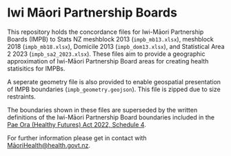 # Iwi Māori Partnership Boards

This repository holds the concordance files for Iwi-Māori Partnership Boards (IMPB) to Stats NZ meshblock 2013 (`impb_mb13.xlsx`), meshblock 2018 (`impb_mb18.xlsx`), Domicile 2013 (`impb_dom13.xlsx`), and Statistical Area 2 2023 (`impb_sa2_2023.xlsx`). These files aim to provide a geographic approximation of Iwi-Māori Partnership Board areas for creating health statisitics for IMPBs. 

A seperate geometry file is also provided to enable geospatial presentation of IMPB boundaries (`impb_geometry.geojson`). This file is zipped due to size restraints.

The boundaries shown in these files are superseded by the written definitions of the Iwi-Māori Partnership Board boundaries included in the [Pae Ora (Healthy Futures) Act 2022, Schedule 4](https://www.legislation.govt.nz/act/public/2022/0030/latest/LMS575405.html). 

For further information please get in contact with [MāoriHealth@health.govt.nz](mailto:MāoriHealth@health.govt.nz?subject=[GitHub]).
